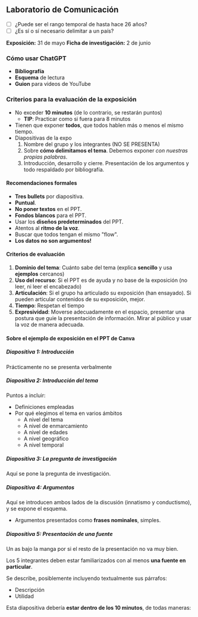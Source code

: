 ## Laboratorio de Comunicación

- [ ] ¿Puede ser el rango temporal de hasta hace 26 años?
- [ ] ¿Es sí o sí necesario delimitar a un país?

**Exposición:** 31 de mayo
**Ficha de investigación:** 2 de junio

### Cómo usar ChatGPT

- **Bibliografía**
- **Esquema** de lectura
- **Guion** para videos de YouTube

### Criterios para la evaluación de la exposición

- No exceder **10 minutos** (de lo contrario, se restarán puntos)
	- **TIP**: Practicar como si fuera para 8 minutos
- Tienen que exponer **todos**, que todos hablen más o menos el mismo tiempo.
- Diapositivas de la expo
	1. Nombre del grupo y los integrantes (NO SE PRESENTA)
	2. Sobre **cómo delimitamos el tema**. Debemos exponer *con nuestras propias palabras*.
	3. Introducción, desarrollo y cierre. Presentación de los argumentos y todo respaldado por bibliografía.

#### Recomendaciones formales

- **Tres bullets** por diapositiva.
- **Puntual**.
- **No poner textos** en el PPT.
- **Fondos blancos** para el PPT.
- Usar los **diseños predeterminados** del PPT.
- Atentos al **ritmo de la voz**.
- Buscar que todos tengan el mismo "flow".
- **Los datos no son argumentos!**

#### Criterios de evaluación

1. **Dominio del tema**: Cuánto sabe del tema (explica **sencillo** y usa **ejemplos** cercanos)
2. **Uso del  recurso**: Si el PPT es de ayuda y no base de la exposición (no leer, ni leer el encabezado)
3. **Articulación**: Si el grupo ha articulado su exposición (han ensayado). Si pueden articular contenidos de su exposición, mejor.
4. **Tiempo**: Respetan el tiempo
5. **Expresividad**: Moverse adecuadamente en el espacio, presentar una postura que guie la presentación de información. Mirar al público y usar la voz de manera adecuada.

#### Sobre el ejemplo de exposición en el PPT de Canva

##### Diapositiva 1: Introducción

Prácticamente no se presenta verbalmente

##### Diapositiva 2: Introducción del tema

Puntos a incluir:

- Definiciones empleadas
- Por qué elegimos el tema en varios ámbitos
	- A nivel del tema
	- A nivel de enmarcamiento
	- A nivel de edades
	- A nivel geográfico
	- A nivel temporal

##### Diapositiva 3: La pregunta de investigación

Aquí se pone la pregunta de investigación.

##### Diapositiva 4: Argumentos

Aquí se introducen ambos lados de la discusión (innatismo y conductismo), y se expone el esquema.

- Argumentos presentados como **frases nominales**, simples.

##### Diapositiva 5: Presentación de una fuente

Un as bajo la manga por si el resto de la presentación no va muy bien.

Los 5 integrantes deben estar familiarizados con al menos **una fuente en particular**.

Se describe, posiblemente incluyendo textualmente sus párrafos:

- Descripción
- Utilidad

Esta diapositiva debería **estar dentro de los 10 minutos**, de todas maneras: